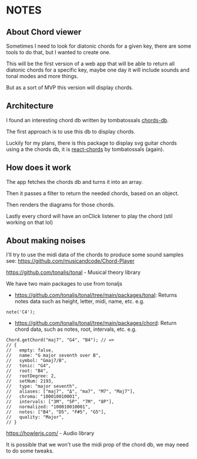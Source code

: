 # NOTES
## About Chord viewer

Sometimes I need to look for diatonic chords for a given key, there are some tools to do that, but I wanted to create one.

This will be the first version of a web app that will be able to return all diatonic chords for a specific key, maybe one day it will include sounds and tonal modes and more things.

But as a sort of MVP this version will display chords.

## Architecture

I found an interesting chord db written by tombatossals [chords-db](https://github.com/tombatossals/chords-db).

The first approach is to use this db to display chords.

Luckily for my plans, there is this package to display svg guitar chords using a the chords db, it is [react-chords](https://github.com/tombatossals/react-chords) by tombatossals (again).

## How does it work
The app fetches the chords db and turns it into an array.

Then it passes a filter to return the needed chords, based on an object.

Then renders the diagrams for those chords.

Lastly every chord will have an onClick listener to play the chord (stil working on that lol)

## About making noises
I'll try to use the midi data of the chords to produce some sound samples see: 
https://github.com/musicandcode/Chord-Player

https://github.com/tonaljs/tonal - Musical theory library

We have two main packages to use from tonaljs

* https://github.com/tonaljs/tonal/tree/main/packages/tonal: Returns notes data such as height, letter, midi, name, etc. e.g.

```  
note('C4');
```

* https://github.com/tonaljs/tonal/tree/main/packages/chord: Return chord data, such as notes, root, intervals, etc. e.g.

``` 
Chord.getChord("maj7", "G4", "B4"); // =>
// {
//   empty: false,
//   name: "G major seventh over B",
//   symbol: "Gmaj7/B",
//   tonic: "G4",
//   root: "B4",
//   rootDegree: 2,
//   setNum: 2193,
//   type: "major seventh",
//   aliases: ["maj7", "Δ", "ma7", "M7", "Maj7"],
//   chroma: "100010010001",
//   intervals: ["3M", "5P", "7M", "8P"],
//   normalized: "100010010001",
//   notes: ["B4", "D5", "F#5", "G5"],
//   quality: "Major",
// }
```

https://howlerjs.com/ - Audio library

It is possible that we won't use the midi prop of the chord db, we may need to do some tweaks.